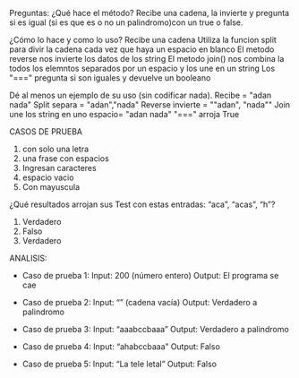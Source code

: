 Preguntas:
¿Qué hace el método?
Recibe una cadena, la invierte y pregunta si es igual (si es que es o no un palindromo)con un true o false.


¿Cómo lo hace y como lo uso?
Recibe una cadena
Utiliza la funcion split para divir la cadena cada vez que haya un espacio en blanco
El metodo reverse nos invierte los datos de los string
El metodo join() nos combina la todos los elemntos separados por un espacio y los une en un string
Los "===" pregunta si son iguales y devuelve un booleano

Dé al menos un ejemplo de su uso (sin codificar nada).
Recibe = "adan nada"
Split separa = "adan","nada"
Reverse invierte = ""adan", "nada""
Join une los string en uno espacio= "adan nada"
"===" arroja True

CASOS DE PRUEBA
1. con solo una letra
2. una frase con espacios
3. Ingresan caracteres
4. espacio vacio
5. Con mayuscula

¿Qué resultados arrojan sus Test con estas entradas: “aca”, “acas”, “h”?
1. Verdadero
2. Falso
3. Verdadero

ANALISIS:
- Caso de prueba 1:
Input: 200 (número entero)
Output: El programa se cae

- Caso de prueba 2:
Input: “” (cadena vacía)
Output: Verdadero a palindromo

- Caso de prueba 3:
Input: “aaabccbaaa”
Output: Verdadero a palindromo

- Caso de prueba 4:
Input: “ahabccbaaa”
Output: Falso

- Caso de prueba 5:
Input: “La tele letal”
Output: Falso


